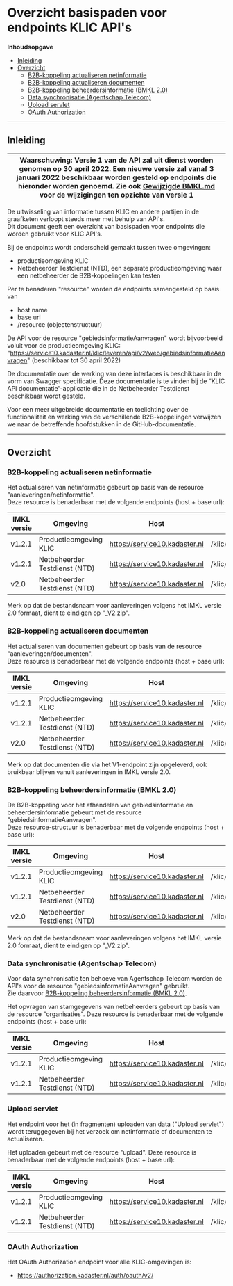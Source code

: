 ﻿# Overzicht basispaden voor endpoints KLIC API's

**Inhoudsopgave**

- [Inleiding](#inleiding)
- [Overzicht](#overzicht)
  - [B2B-koppeling actualiseren netinformatie](#b2b-koppeling-actualiseren-netinformatie)
  - [B2B-koppeling actualiseren documenten](#b2b-koppeling-actualiseren-documenten)
  - [B2B-koppeling beheerdersinformatie (BMKL 2.0)](#b2b-koppeling-beheerdersinformatie-bmkl-20)
  - [Data synchronisatie (Agentschap Telecom)](#data-synchronisatie-agentschap-telecom)
  - [Upload servlet](#upload-servlet)
  - [OAuth Authorization](#oauth-authorization)

---------------------------------------------------------
## Inleiding


|Waarschuwing:  Versie 1 van de API zal uit dienst worden genomen op 30 april 2022. Een nieuwe versie zal vanaf 3 januari 2022 beschikbaar worden gesteld op endpoints die hieronder worden genoemd. Zie ook [Gewijzigde BMKL.md](../Toekomstige%20wijzigingen/Toelichting%20specifieke%20onderwerpen/Implementatie%20upgrade%20KLIC%20standaarden/Gewijzigde%20BMKL.md) voor de wijzigingen ten opzichte van versie 1 |
|------------------------------|

 

De uitwisseling van informatie tussen KLIC en andere partijen in de graafketen verloopt steeds meer met behulp van API's.  \
Dit document geeft een overzicht van basispaden voor endpoints die worden gebruikt voor KLIC API's.

Bij de endpoints wordt onderscheid gemaakt tussen twee omgevingen:
- productieomgeving KLIC
- Netbeheerder Testdienst (NTD), een separate productieomgeving waar een netbeheerder de B2B-koppelingen kan testen 

Per te benaderen "resource" worden de endpoints samengesteld op basis van
- host name
- base url
- /resource (objectenstructuur)

De API voor de resource "gebiedsinformatieAanvragen" wordt bijvoorbeeld voluit voor de productieomgeving KLIC:  \
  "https://service10.kadaster.nl/klic/leveren/api/v2/web/gebiedsinformatieAanvragen" (beschikbaar tot 30 april 2022)

De documentatie over de werking van deze interfaces is beschikbaar in de vorm van Swagger specificatie. Deze documentatie is te vinden bij de “KLIC API documentatie”-applicatie die in de Netbeheerder Testdienst beschikbaar wordt gesteld.

Voor een meer uitgebreide documentatie en toelichting over de functionaliteit en werking van de verschillende B2B-koppelingen verwijzen we naar de betreffende hoofdstukken in de GitHub-documentatie.

---------------------------------------------------------
## Overzicht

### B2B-koppeling actualiseren netinformatie

Het actualiseren van netinformatie gebeurt op basis van de resource "aanleveringen/netinformatie".  \
Deze resource is benaderbaar met de volgende endpoints (host + base url):

|IMKL versie |Omgeving                      |Host                           |Base url                           | Beschikbaarheid    | 
|------------|------------------------------|-------------------------------|-----------------------------------|--------------------|
|v1.2.1      |Productieomgeving KLIC        | https://service10.kadaster.nl | /klic/actualiseren/api/v2/web     |  tot 30 april 2022 |
|v1.2.1      |Netbeheerder Testdienst (NTD) | https://service10.kadaster.nl | /klic/ntd/actualiseren/api/v2/web |  tot 30 april 2022 |
|v2.0        |Netbeheerder Testdienst (NTD) | https://service10.kadaster.nl | /klic/ntd/actualiseren/v2/        |  vanaf 20 mei 2021 |

Merk op dat de bestandsnaam voor aanleveringen volgens het IMKL versie 2.0 formaat, dient te eindigen op "_V2.zip".


### B2B-koppeling actualiseren documenten

Het actualiseren van documenten gebeurt op basis van de resource "aanleveringen/documenten".  \
Deze resource is benaderbaar met de volgende endpoints (host + base url):


|IMKL versie |Omgeving                      |Host                           |Base url                           | Beschikbaarheid    | 
|------------|------------------------------|-------------------------------|-----------------------------------|--------------------|
|v1.2.1      |Productieomgeving KLIC        | https://service10.kadaster.nl | /klic/actualiseren/api/v2/web     |  tot 30 april 2022 |
|v1.2.1      |Netbeheerder Testdienst (NTD) | https://service10.kadaster.nl | /klic/ntd/actualiseren/api/v2/web |  tot 30 april 2022 |
|v2.0        |Netbeheerder Testdienst (NTD) | https://service10.kadaster.nl | /klic/ntd/actualiseren/v2/        |  vanaf 20 mei 2021 |

Merk op dat documenten die via het V1-endpoint zijn opgeleverd, ook bruikbaar blijven vanuit aanleveringen in IMKL versie 2.0.


### B2B-koppeling beheerdersinformatie (BMKL 2.0)

De B2B-koppeling voor het afhandelen van gebiedsinformatie en beheerdersinformatie gebeurt met de resource "gebiedsinformatieAanvragen".  \
Deze resource-structuur is benaderbaar met de volgende endpoints (host + base url):

|IMKL versie |Omgeving                      |Host                           |Base url                      | Beschikbaarheid    | 
|------------|------------------------------|-------------------------------|------------------------------|--------------------|
|v1.2.1      |Productieomgeving KLIC        | https://service10.kadaster.nl | /klic/leveren/api/v2/web     |  tot 30 april 2022 |
|v1.2.1      |Netbeheerder Testdienst (NTD) | https://service10.kadaster.nl | /klic/ntd/leveren/api/v2/web |  tot 30 april 2022 |
|v2.0        |Netbeheerder Testdienst (NTD) | https://service10.kadaster.nl | /klic/ntd/bmkl/v2/           |  vanaf 20 mei 2021 |

Merk op dat de bestandsnaam voor aanleveringen volgens het IMKL versie 2.0 formaat, dient te eindigen op "_V2.zip".

### Data synchronisatie (Agentschap Telecom)

Voor data synchronisatie ten behoeve van Agentschap Telecom worden de API's voor de resource "gebiedsinformatieAanvragen" gebruikt.  \
Zie daarvoor [B2B-koppeling beheerdersinformatie (BMKL 2.0)](#b2b-koppeling-beheerdersinformatie-bmkl-20).

Het opvragen van stamgegevens van netbeheerders gebeurt op basis van de resource "organisaties".
Deze resource is benaderbaar met de volgende endpoints (host + base url):

|IMKL versie |Omgeving                      |Host                           |Base url                      | Beschikbaarheid    | 
|------------|------------------------------|-------------------------------|------------------------------|--------------------|
|v1.2.1      |Productieomgeving KLIC        | https://service10.kadaster.nl | /klic/leveren/api/v2/web     |  tot 30 april 2022 |
|v1.2.1      |Netbeheerder Testdienst (NTD) | https://service10.kadaster.nl | /klic/ntd/leveren/api/v2/web |  tot 30 april 2022 |


### Upload servlet

Het endpoint voor het (in fragmenten) uploaden van data ("Upload servlet") wordt teruggegeven bij het verzoek om netinformatie of documenten te actualiseren.

Het uploaden gebeurt met de resource "upload".
Deze resource is benaderbaar met de volgende endpoints (host + base url):

|IMKL versie |Omgeving                      |Host                           |Base url                                  | Beschikbaarheid    | 
|------------|------------------------------|-------------------------------|------------------------------------------|--------------------|
|v1.2.1      |Productieomgeving KLIC        | https://service10.kadaster.nl | /klic/actualiseren/upload/api/v2/web     |  tot 30 april 2022 |
|v1.2.1      |Netbeheerder Testdienst (NTD) | https://service10.kadaster.nl | /klic/ntd/actualiseren/upload/api/v2/web |  tot 30 april 2022 |

### OAuth Authorization

Het OAuth Authorization endpoint voor alle KLIC-omgevingen is:
- https://authorization.kadaster.nl/auth/oauth/v2/